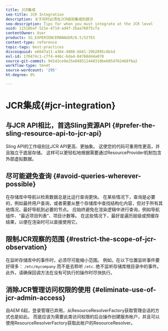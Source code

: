 ```yaml
---
title: JCR集成
seo-title: JCR Integration
description: 关于何时必须在JCR级别集成的提示
seo-description: Tips for when you must integrate at the JCR level
uuid: 11518baf-521e-471d-ad4f-2baa76075cfa
contentOwner: User
products: SG_EXPERIENCEMANAGER/6.5/SITES
content-type: reference
topic-tags: best-practices
discoiquuid: e6647a11-a36e-4808-bb61-29b2895c6b1d
exl-id: 170474c1-c7f4-446c-bda4-84768d44a078
source-git-commit: 9d142ce9e25e048512440310beb05d762468f6a2
workflow-type: tm+mt
source-wordcount: '295'
ht-degree: 0%

---
```


# JCR集成{#jcr-integration}

## 与JCR API相比，首选Sling资源API {#prefer-the-sling-resource-api-to-jcr-api}

Sling API的工作级别比JCR API更高、更抽象。 这使您的代码可重用性更高，并且独立于底层存储。 这样可以更轻松地根据需要通过ResourceProvider机制包含外部虚拟数据。

## 尽可能避免查询 {#avoid-queries-wherever-possible}

在存储库中导航以检索数据总是比运行查询更快。 在某些情况下，查询是必要的，例如最终用户查询，或者需要从整个存储库中查找结构化内容，但对于所有其他情况，最好导航到必要的节点。 应始终避免在渲染逻辑中进行查询，例如导航组件、“最近项目列表”、项目计数等。 在这些情况下，最好是遍历层级或预缓存结果，以便在渲染时可以直接使用它。

## 限制JCR观察的范围 {#restrict-the-scope-of-jcr-observation}

在监听存储库中的事件时，必须尽可能缩小范围。 例如，在以下位置监听事件要好得多： `/etc/mycompany` 而不是去聆听 `/etc`. 绝不监听存储库根目录中的事件。 此外，请确保回调方法在没有可执行的操作时尽快执行。

## 消除JCR管理访问权限的使用 {#eliminate-use-of-jcr-admin-access}

自AEM 6起，登录管理已弃用，从ResourceResolverFactory获取管理会话的方式也是如此。 而是应该为需要此类访问权限的后台操作创建服务帐户，并且可以使用ResourceResolverFactory获取此帐户的ResourceResolver。
